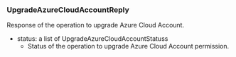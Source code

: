 ### UpgradeAzureCloudAccountReply
Response of the operation to upgrade Azure Cloud Account.

- status: a list of UpgradeAzureCloudAccountStatuss
  - Status of the operation to upgrade Azure Cloud Account permission.

